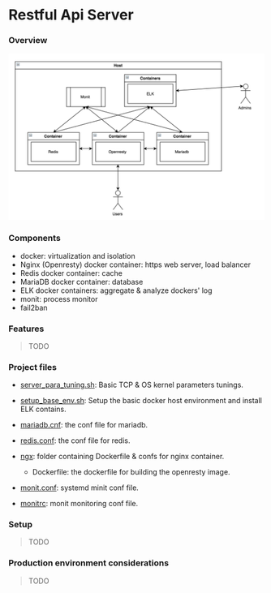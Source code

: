 # Restful Api Server

### Overview
![overview](./pics/overview.png)

### Components
- docker: virtualization and isolation
- Nginx (Openresty) docker container: https web server, load balancer
- Redis docker container: cache
- MariaDB docker container: database
- ELK docker containers: aggregate & analyze dockers' log
- monit: process monitor
- fail2ban

### Features
> TODO

### Project files

- [server_para_tuning.sh](./server_para_tuning.sh): Basic TCP & OS kernel parameters tunings.

- [setup_base_env.sh](./setup_base_env.sh): Setup the basic docker host environment and install ELK contains.

- [mariadb.cnf](./mariadb.cnf): the conf file for mariadb.

- [redis.conf](./redis.conf): the conf file for redis.

- [ngx](./ngx): folder containing Dockerfile & confs for nginx container.

    + Dockerfile: the dockerfile for building the openresty image.

- [monit.conf](./monit.conf): systemd minit conf file.

- [monitrc](./monitrc): monit monitoring conf file.

### Setup
> TODO

### Production environment considerations
> TODO
